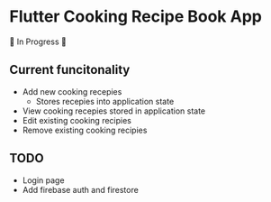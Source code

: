 # Flutter Cooking Recipe Book App

🚧 In Progress 🚧

## Current funcitonality
* Add new cooking recepies
  * Stores recepies into application state
* View cooking recepies stored in application state
* Edit existing cooking recipies
* Remove existing cooking recipies

## TODO
* Login page
* Add firebase auth and firestore

